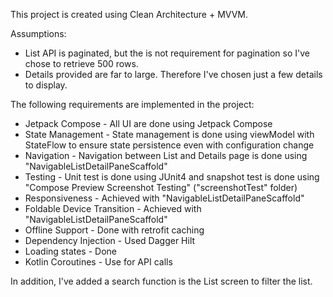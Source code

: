 This project is created using Clean Architecture + MVVM.

Assumptions:
- List API is paginated, but the is not requirement for pagination so I've chose to retrieve 500 rows.
- Details provided are far to large. Therefore I've chosen just a few details to display.

The following requirements are implemented in the project:

- Jetpack Compose - All UI are done using Jetpack Compose
- State Management - State management is done using viewModel with StateFlow to ensure state persistence even with configuration change
- Navigation - Navigation between List and Details page is done using "NavigableListDetailPaneScaffold"
- Testing - Unit test is done using JUnit4 and snapshot test is done using "Compose Preview Screenshot Testing" ("screenshotTest" folder)
- Responsiveness - Achieved with "NavigableListDetailPaneScaffold"
- Foldable Device Transition - Achieved with "NavigableListDetailPaneScaffold"
- Offline Support - Done with retrofit caching
- Dependency Injection - Used Dagger Hilt
- Loading states - Done
- Kotlin Coroutines - Use for API calls

In addition, I've added a search function is the List screen to filter the list.
